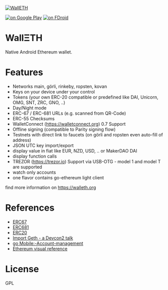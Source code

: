 [![WallETH](https://raw.githubusercontent.com/walleth/walleth/master/app/src/main/res/mipmap-xhdpi/ic_launcher.png)](https://walleth.org)

[![on Google Play](https://ligi.de/img/play_badge.png)](https://play.google.com/store/apps/details?id=org.walleth)
[![on FDroid](https://ligi.de/img/fdroid_badge.png)](https://f-droid.org/repository/browse/?fdid=org.walleth)


WallΞTH
=======

Native Android Ethereum wallet.

Features
========

 - Networks main, görli, rinkeby, ropsten, kovan
 - Keys on your device under your control
 - Tokens (your own ERC-20 compatible or predefined like DAI, Unicorn, OMG, SNT, ZRC, GNO, ..)
 - Day/Night mode
 - ERC-67 / ERC-681 URLs (e.g. scanned from QR-Code)
 - ERC-55 Checksums
 - WalletConnect (https://walletconnect.org) 0.7 Support
 - Offline signing (compatible to Parity signing flow)
 - Testnets with direct link to faucets (on görli and ropsten even auto-fill of address)
 - JSON UTC key import/export
 - display value in fiat like EUR, NZD, USD, .. or MakerDAO DAI
 - display function calls
 - TREZOR (https://trezor.io) Support via USB-OTG - model 1 and model T are supported
 - watch only accounts
 - one flavor contains go-ethereum light client

find more information on https://walleth.org

References
==========

* [ERC67](https://github.com/ethereum/EIPs/issues/67)
* [ERC681](https://eips.ethereum.org/EIPS/eip-681)
* [ERC20](https://eips.ethereum.org/EIPS/eip-20)
* [Import Geth - a Devcon2 talk](https://ethereum.karalabe.com/talks/2016-devcon.html#1)
* [go Mobile:-Account-management](https://github.com/ethereum/go-ethereum/wiki/Mobile:-Account-management)
* [Ethereum visual reference](https://www.ethereum.org/images/logos/Ethereum_Visual_Identity_1.0.0.pdf)

License
=======

GPL
